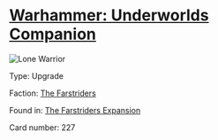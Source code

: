 # [Warhammer: Underworlds Companion](https://guidokessels.github.io/wh-underworlds)

  

![Lone Warrior](https://warhammerunderworlds.com/wp-content/uploads/sites/6/2018/03/227_ENG.png)



Type: Upgrade

Faction: [The Farstriders](https://guidokessels.github.io/wh-underworlds/factions/the-farstriders.md)

Found in: [The Farstriders Expansion](https://guidokessels.github.io/wh-underworlds/locations/the-farstriders-expansion.md)

Card number: 227
